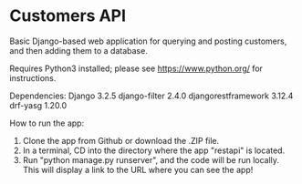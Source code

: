 # Customers API
Basic Django-based web application for querying and posting customers, and then adding them to a database.

Requires Python3 installed; please see https://www.python.org/ for instructions.

Dependencies:
Django              3.2.5
django-filter       2.4.0
djangorestframework 3.12.4
drf-yasg            1.20.0

How to run the app:

1. Clone the app from Github or download the .ZIP file.
2. In a terminal, CD into the directory where the app "restapi" is located.
3. Run "python manage.py runserver", and the code will be run locally. This will display a link to the URL where you can see the app!
